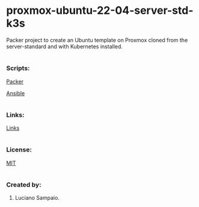 # proxmox-ubuntu-22-04-server-std-k3s
Packer project to create an Ubuntu template on Proxmox cloned from the server-standard and with Kubernetes installed.

#
### Scripts:
[Packer](packer/README.md "Packer")

[Ansible](ansible/README.md "Ansible")

#
### Links:

[Links](links.md "Links")

#
### License:

[MIT](LICENSE "MIT License")

#
### Created by:

1. Luciano Sampaio.
